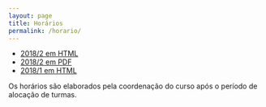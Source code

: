 ```yaml
---
layout: page
title: Horários
permalink: /horario/
---
```


* [2018/2 em HTML](horarios_2018_2-cc-uffs.html)
* [2018/2 em PDF](horarios_2018_2-cc-uffs.pdf)
* [2018/1 em HTML](horarios-2018-1-v2.html)

Os horários são elaborados pela coordenação do curso após o período de alocação de turmas.
